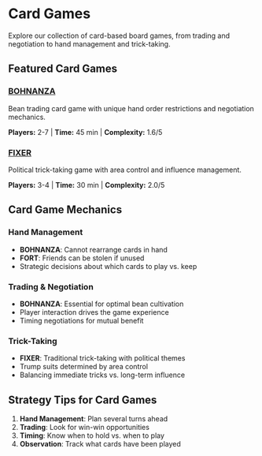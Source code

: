 # Card Games

Explore our collection of card-based board games, from trading and negotiation to hand management and trick-taking.

## Featured Card Games

### [BOHNANZA](../games/bohnanza.md)
Bean trading card game with unique hand order restrictions and negotiation mechanics.

**Players:** 2-7 | **Time:** 45 min | **Complexity:** 1.6/5

### [FIXER](../games/fixer.md) 
Political trick-taking game with area control and influence management.

**Players:** 3-4 | **Time:** 30 min | **Complexity:** 2.0/5

## Card Game Mechanics

### Hand Management
- **BOHNANZA**: Cannot rearrange cards in hand
- **FORT**: Friends can be stolen if unused
- Strategic decisions about which cards to play vs. keep

### Trading & Negotiation
- **BOHNANZA**: Essential for optimal bean cultivation
- Player interaction drives the game experience
- Timing negotiations for mutual benefit

### Trick-Taking
- **FIXER**: Traditional trick-taking with political themes
- Trump suits determined by area control
- Balancing immediate tricks vs. long-term influence

## Strategy Tips for Card Games

1. **Hand Management**: Plan several turns ahead
2. **Trading**: Look for win-win opportunities  
3. **Timing**: Know when to hold vs. when to play
4. **Observation**: Track what cards have been played